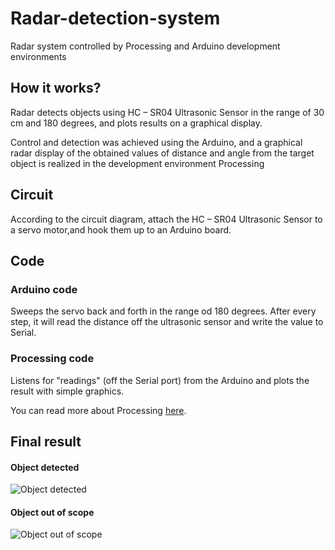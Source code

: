 # Radar-detection-system
Radar system controlled by Processing and Arduino development environments
## How it works?
Radar detects objects using HC – SR04 Ultrasonic Sensor in the range of 30 cm and 180 degrees, and plots results on a graphical display.

Control and detection was achieved using the Arduino, and a graphical radar display of the obtained values of distance and angle from the target object is realized in the development environment Processing
## Circuit
According to the circuit diagram, attach the HC – SR04 Ultrasonic Sensor to a servo motor,and hook them up to an Arduino board.
## Code
### Arduino code
Sweeps the servo back and forth in the range od 180 degrees.
After every step, it will read the distance off the ultrasonic sensor and write the value to Serial.
### Processing code
Listens for "readings" (off the Serial port) from the Arduino and plots the result with simple graphics.

You can read more about Processing [here](https://processing.org/).
## Final result
#### Object detected
![Object detected](https://github.com/mateax/radar-detection-sytem/blob/main/object-in-scope.png)
#### Object out of scope
![Object out of scope](https://github.com/mateax/radar-detection-sytem/blob/main/out-of-scope.png)
